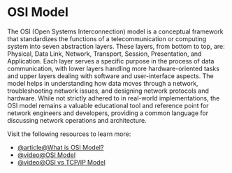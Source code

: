 # OSI Model

The OSI (Open Systems Interconnection) model is a conceptual framework that standardizes the functions of a telecommunication or computing system into seven abstraction layers. These layers, from bottom to top, are: Physical, Data Link, Network, Transport, Session, Presentation, and Application. Each layer serves a specific purpose in the process of data communication, with lower layers handling more hardware-oriented tasks and upper layers dealing with software and user-interface aspects. The model helps in understanding how data moves through a network, troubleshooting network issues, and designing network protocols and hardware. While not strictly adhered to in real-world implementations, the OSI model remains a valuable educational tool and reference point for network engineers and developers, providing a common language for discussing network operations and architecture.

Visit the following resources to learn more:

- [@article@What is OSI Model?](https://www.cloudflare.com/en-gb/learning/ddos/glossary/open-systems-interconnection-model-osi/)
- [@video@OSI Model](https://www.youtube.com/watch?v=dV8mjZd1OtU)
- [@video@OSI vs TCP/IP Model](https://www.youtube.com/watch?v=F5rni9fr1yE)